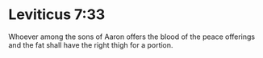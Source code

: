 # Leviticus 7:33

Whoever among the sons of Aaron offers the blood of the peace offerings and the fat shall have the right thigh for a portion.

